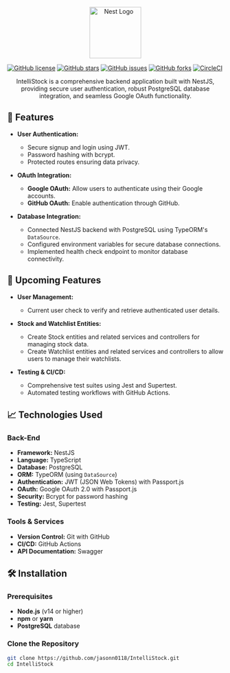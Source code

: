 <p align="center">
  <a href="https://nestjs.com/" target="_blank"><img src="https://nestjs.com/img/logo-small.svg" width="120" alt="Nest Logo" /></a>
</p>

[![GitHub license](https://img.shields.io/github/license/jasonn0118/IntelliStock.svg)](https://github.com/jasonn0118/IntelliStock/blob/main/LICENSE)
[![GitHub stars](https://img.shields.io/github/stars/jasonn0118/IntelliStock.svg?style=social&label=Star)](https://github.com/jasonn0118/IntelliStock/stargazers)
[![GitHub issues](https://img.shields.io/github/issues/jasonn0118/IntelliStock.svg)](https://github.com/jasonn0118/IntelliStock/issues)
[![GitHub forks](https://img.shields.io/github/forks/jasonn0118/IntelliStock.svg)](https://github.com/jasonn0118/IntelliStock/network)
[![CircleCI](https://img.shields.io/circleci/build/github/jasonn0118/IntelliStock/master)](https://circleci.com/gh/jasonn0118/IntelliStock)

<p align="center">IntelliStock is a comprehensive backend application built with NestJS, providing secure user authentication, robust PostgreSQL database integration, and seamless Google OAuth functionality.</p>

## 🚀 Features

- **User Authentication:**
  - Secure signup and login using JWT.
  - Password hashing with bcrypt.
  - Protected routes ensuring data privacy.
  
- **OAuth Integration:**
  - **Google OAuth:** Allow users to authenticate using their Google accounts.
  - **GitHub OAuth:** Enable authentication through GitHub.
  
- **Database Integration:**
  - Connected NestJS backend with PostgreSQL using TypeORM's `DataSource`.
  - Configured environment variables for secure database connections.
  - Implemented health check endpoint to monitor database connectivity.

## 🚚 Upcoming Features
- **User Management:**
  - Current user check to verify and retrieve authenticated user details.
  
- **Stock and Watchlist Entities:**
  - Create Stock entities and related services and controllers for managing stock data.
  - Create Watchlist entities and related services and controllers to allow users to manage their watchlists.
  
- **Testing & CI/CD:**
  - Comprehensive test suites using Jest and Supertest.
  - Automated testing workflows with GitHub Actions.

## 📈 Technologies Used

### Back-End
- **Framework:** NestJS
- **Language:** TypeScript
- **Database:** PostgreSQL
- **ORM:** TypeORM (using `DataSource`)
- **Authentication:** JWT (JSON Web Tokens) with Passport.js
- **OAuth:** Google OAuth 2.0 with Passport.js
- **Security:** Bcrypt for password hashing
- **Testing:** Jest, Supertest

### Tools & Services
- **Version Control:** Git with GitHub
- **CI/CD:** GitHub Actions
- **API Documentation:** Swagger

## 🛠️ Installation

### Prerequisites
- **Node.js** (v14 or higher)
- **npm** or **yarn**
- **PostgreSQL** database

### Clone the Repository

```bash
git clone https://github.com/jasonn0118/IntelliStock.git
cd IntelliStock